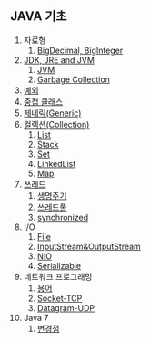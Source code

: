 ## JAVA 기초

1. 자료형
   1. [BigDecimal, BigInteger](https://github.com/dailyzett/TIL/blob/main/JavaBasic/BigDecimal.md)
2. [JDK, JRE and JVM](https://github.com/dailyzett/TIL/blob/main/JavaBasic/JDKJREJVM.md)
   1. [JVM](https://github.com/dailyzett/TIL/blob/main/JavaBasic/JVM.md)
   2. [Garbage Collection](https://github.com/dailyzett/TIL/blob/main/JavaBasic/GC.md)
3. [예외](https://github.com/dailyzett/TIL/blob/main/JavaBasic/Exception.md)
4. [중첩 클래스](https://github.com/dailyzett/TIL/blob/main/JavaBasic/NestedClass.md)
5. [제네릭(Generic)](https://github.com/dailyzett/TIL/blob/main/JavaBasic/Generic.md)
6. [컬렉션(Collection)](https://github.com/dailyzett/TIL/blob/main/JavaBasic/Collection.md)
   1. [List](https://github.com/dailyzett/TIL/blob/main/JavaBasic/List.md)
   2. [Stack](https://github.com/dailyzett/TIL/blob/main/JavaBasic/Stack.md)
   3. [Set](https://github.com/dailyzett/TIL/blob/main/JavaBasic/Set.md)
   4. [LinkedList](https://github.com/dailyzett/TIL/blob/main/JavaBasic/LinkedList.md)
   5. [Map](https://github.com/dailyzett/TIL/blob/main/JavaBasic/Map.md)
7. [쓰레드](https://github.com/dailyzett/TIL/blob/main/JavaBasic/Thread.md)
   1. [생명주기](https://github.com/dailyzett/TIL/blob/main/JavaBasic/ThreadLifeCycle.md)
   2. [쓰레드풀](https://github.com/dailyzett/TIL/blob/main/JavaBasic/ThreadPool.md)
   3. [synchronized](https://github.com/dailyzett/TIL/blob/main/JavaBasic/synchronized.md)
8. I/O
   1. [File](https://github.com/dailyzett/TIL/blob/main/JavaBasic/File.md)
   2. [InputStream&OutputStream](https://github.com/dailyzett/TIL/blob/main/JavaBasic/InputStream&OutputStream.md)
   3. [NIO](https://github.com/dailyzett/TIL/blob/main/JavaBasic/NIO.md)
   4. [Serializable](https://github.com/dailyzett/TIL/blob/main/JavaBasic/Serializable.md)
9. 네트워크 프로그래밍
   1. [용어](https://github.com/dailyzett/TIL/blob/main/JavaBasic/NetworkBasic.md)
   2. [Socket-TCP](https://github.com/dailyzett/TIL/blob/main/JavaBasic/Socket.md)
   3. [Datagram-UDP](https://github.com/dailyzett/TIL/blob/main/JavaBasic/Datagram.md)
10. Java 7 
    1. [변경점](https://github.com/dailyzett/TIL/blob/main/JavaBasic/Java7.md)